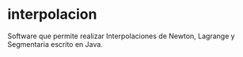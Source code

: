 # interpolacion
Software que permite realizar Interpolaciones de Newton, Lagrange y Segmentaria escrito en Java.

